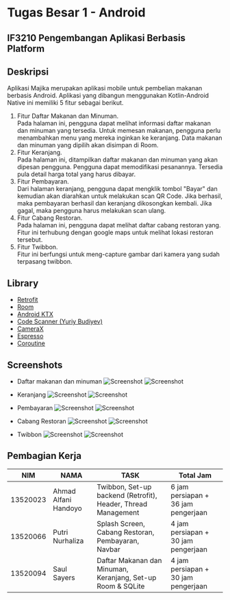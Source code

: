 # Tugas Besar 1 - Android
## IF3210 Pengembangan Aplikasi Berbasis Platform


## Deskripsi
Aplikasi Majika merupakan aplikasi mobile untuk pembelian makanan berbasis Android. Aplikasi yang dibangun menggunakan Kotlin-Android Native ini memiliki 5 fitur sebagai berikut.
1. Fitur Daftar Makanan dan Minuman. <br />
    Pada halaman ini, pengguna dapat melihat informasi daftar makanan dan minuman yang tersedia. Untuk memesan makanan, pengguna perlu menambahkan menu yang mereka inginkan ke keranjang. Data makanan dan minuman yang dipilih akan disimpan di Room.
2. Fitur Keranjang. <br />
    Pada halaman ini, ditampilkan daftar makanan dan minuman yang akan dipesan pengguna. Pengguna dapat memodifikasi pesanannya. Tersedia pula detail harga total yang harus dibayar.
3. Fitur Pembayaran. <br />
    Dari halaman keranjang, pengguna dapat mengklik tombol "Bayar" dan kemudian akan diarahkan untuk melakukan scan QR Code. Jika berhasil, maka pembayaran berhasil dan keranjang dikosongkan kembali. Jika gagal, maka pengguna harus melakukan scan ulang.
4. Fitur Cabang Restoran. <br />
    Pada halaman ini, pengguna dapat melihat daftar cabang restoran yang. Fitur ini terhubung dengan google maps untuk melihat lokasi restoran tersebut.
5. Fitur Twibbon. <br />
    Fitur ini berfungsi untuk meng-capture gambar dari kamera yang sudah terpasang twibbon.


## Library
- [Retrofit](https://www.geeksforgeeks.org/retrofit-with-kotlin-coroutine-in-android/)
- [Room](https://developer.android.com/training/data-storage/room)
- [Android KTX](https://developer.android.com/kotlin/ktx)
- [Code Scanner (Yuriy Budiyev)](https://github.com/yuriy-budiyev/code-scanner)
- [CameraX]()
- [Espresso](https://developer.android.com/training/testing/espresso/basics)
- [Coroutine](https://developer.android.com/kotlin/coroutines)


## Screenshots
- Daftar makanan dan minuman
![Screenshot](screenshots/24993.jpg)
![Screenshot](screenshots/24994.jpg)

- Keranjang
![Screenshot](screenshots/24982.jpg)
![Screenshot](screenshots/24991.jpg)

- Pembayaran
![Screenshot](screenshots/24980.jpg)
![Screenshot](screenshots/24995.jpg)


- Cabang Restoran
![Screenshot](screenshots/24983.jpg)
![Screenshot](screenshots/24992.jpg)

- Twibbon
![Screenshot](screenshots/24979.jpg)
![Screenshot](screenshots/24990.jpg)


## Pembagian Kerja
| NIM      | NAMA                   | TASK                                                             |Total Jam                           |
|----------|------------------------|------------------------------------------------------------------|------------------------------------|
| 13520023 | Ahmad Alfani Handoyo   |Twibbon, Set-up backend (Retrofit), Header, Thread Management     |6 jam persiapan + 36 jam pengerjaan |
| 13520066 | Putri Nurhaliza        |Splash Screen, Cabang Restoran, Pembayaran, Navbar                |4 jam persiapan + 30 jam pengerjaan |
| 13520094 | Saul Sayers            |Daftar Makanan dan Minuman, Keranjang, Set-up Room & SQLite       |4 jam persiapan + 30 jam pengerjaan |




